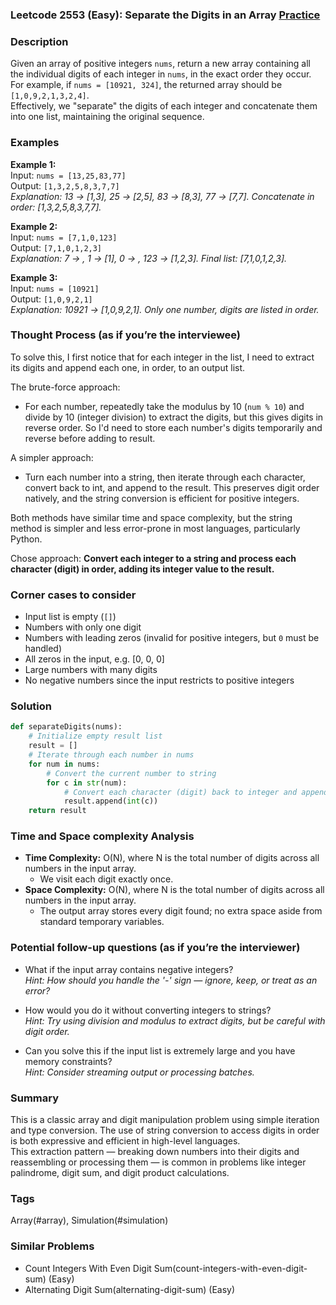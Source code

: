 ### Leetcode 2553 (Easy): Separate the Digits in an Array [Practice](https://leetcode.com/problems/separate-the-digits-in-an-array)

### Description  
Given an array of positive integers `nums`, return a new array containing all the individual digits of each integer in `nums`, in the exact order they occur.   
For example, if `nums = [10921, 324]`, the returned array should be `[1,0,9,2,1,3,2,4]`.  
Effectively, we "separate" the digits of each integer and concatenate them into one list, maintaining the original sequence.

### Examples  

**Example 1:**  
Input: `nums = [13,25,83,77]`  
Output: `[1,3,2,5,8,3,7,7]`  
*Explanation: 13 → [1,3], 25 → [2,5], 83 → [8,3], 77 → [7,7]. Concatenate in order: [1,3,2,5,8,3,7,7].*

**Example 2:**  
Input: `nums = [7,1,0,123]`  
Output: `[7,1,0,1,2,3]`  
*Explanation: 7 → , 1 → [1], 0 → , 123 → [1,2,3]. Final list: [7,1,0,1,2,3].*

**Example 3:**  
Input: `nums = [10921]`  
Output: `[1,0,9,2,1]`  
*Explanation: 10921 → [1,0,9,2,1]. Only one number, digits are listed in order.*

### Thought Process (as if you’re the interviewee)  
To solve this, I first notice that for each integer in the list, I need to extract its digits and append each one, in order, to an output list.  

The brute-force approach:
- For each number, repeatedly take the modulus by 10 (`num % 10`) and divide by 10 (integer division) to extract the digits, but this gives digits in reverse order. So I'd need to store each number's digits temporarily and reverse before adding to result.  

A simpler approach:
- Turn each number into a string, then iterate through each character, convert back to int, and append to the result. This preserves digit order natively, and the string conversion is efficient for positive integers.  

Both methods have similar time and space complexity, but the string method is simpler and less error-prone in most languages, particularly Python.

Chose approach: **Convert each integer to a string and process each character (digit) in order, adding its integer value to the result.**

### Corner cases to consider  
- Input list is empty (`[]`)
- Numbers with only one digit
- Numbers with leading zeros (invalid for positive integers, but `0` must be handled)
- All zeros in the input, e.g. [0, 0, 0]
- Large numbers with many digits
- No negative numbers since the input restricts to positive integers

### Solution

```python
def separateDigits(nums):
    # Initialize empty result list
    result = []
    # Iterate through each number in nums
    for num in nums:
        # Convert the current number to string
        for c in str(num):
            # Convert each character (digit) back to integer and append
            result.append(int(c))
    return result
```

### Time and Space complexity Analysis  

- **Time Complexity:** O(N), where N is the total number of digits across all numbers in the input array.  
  - We visit each digit exactly once.
- **Space Complexity:** O(N), where N is the total number of digits across all numbers in the input array.  
  - The output array stores every digit found; no extra space aside from standard temporary variables.

### Potential follow-up questions (as if you’re the interviewer)  

- What if the input array contains negative integers?  
  *Hint: How should you handle the '-' sign — ignore, keep, or treat as an error?*

- How would you do it without converting integers to strings?  
  *Hint: Try using division and modulus to extract digits, but be careful with digit order.*

- Can you solve this if the input list is extremely large and you have memory constraints?  
  *Hint: Consider streaming output or processing batches.*

### Summary
This is a classic array and digit manipulation problem using simple iteration and type conversion. The use of string conversion to access digits in order is both expressive and efficient in high-level languages.  
This extraction pattern — breaking down numbers into their digits and reassembling or processing them — is common in problems like integer palindrome, digit sum, and digit product calculations.

### Tags
Array(#array), Simulation(#simulation)

### Similar Problems
- Count Integers With Even Digit Sum(count-integers-with-even-digit-sum) (Easy)
- Alternating Digit Sum(alternating-digit-sum) (Easy)